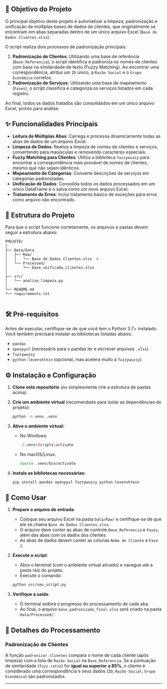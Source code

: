 ## 🎯 Objetivo do Projeto

O principal objetivo deste projeto é automatizar a limpeza, padronização e unificação de múltiplas bases de dados de clientes, que originalmente se encontram em abas separadas dentro de um único arquivo Excel (`Base de Dados Clientes.xlsx`).

O script realiza dois processos de padronização principais:
1.  **Padronização de Clientes**: Utilizando uma base de referência (`Base_Referencia`), o script identifica e padroniza os nomes de clientes com base na similaridade de texto (Fuzzy Matching). Ao encontrar uma correspondência, atribui um `ID` único, a `Razão Social` e o `Grupo Econômico` corretos.
2.  **Padronização de Serviços**: Utilizando uma base de mapeamento (`Fases`), o script classifica e categoriza os serviços listados em cada registro.

Ao final, todos os dados tratados são consolidados em um único arquivo Excel, pronto para análise.

## ✨ Funcionalidades Principais

-   **Leitura de Múltiplas Abas**: Carrega e processa dinamicamente todas as abas de dados de um arquivo Excel.
-   **Limpeza de Dados**: Realiza a limpeza de nomes de clientes e serviços, convertendo para maiúsculas e removendo caracteres especiais.
-   **Fuzzy Matching para Clientes**: Utiliza a biblioteca `fuzzywuzzy` para encontrar a correspondência mais provável de nomes de clientes, mesmo que não sejam idênticos.
-   **Mapeamento de Categorias**: Converte descrições de serviços em categorias padronizadas.
-   **Unificação de Dados**: Consolida todos os dados processados em um único DataFrame e o salva como um novo arquivo Excel.
-   **Tratamento de Erros**: Inclui tratamento básico de exceções para erros como arquivo não encontrado.

## 📁 Estrutura do Projeto

Para que o script funcione corretamente, os arquivos e pastas devem seguir a estrutura abaixo:

```
PROJETO/
│
├── Data/Data
│   ├── Raw/
│   │   └── Base de Dados Clientes.xlsx  <
│   └── Processed/
│       └── base_unificada_clientes.xlsx  
│
├── src/
│   └── analise_limpeza.py                
│
└── README.md 
└── requirements.txt
                       
```

## 🛠️ Pré-requisitos

Antes de executar, certifique-se de que você tem o Python 3.7+ instalado. Você também precisará instalar as bibliotecas listadas abaixo.

-   `pandas`
-   `openpyxl` (necessário para o pandas ler e escrever arquivos `.xlsx`)
-   `fuzzywuzzy`
-   `python-levenshtein` (opcional, mas acelera muito a `fuzzywuzzy`)

## ⚙️ Instalação e Configuração

1.  **Clone este repositório** (ou simplesmente crie a estrutura de pastas acima).

2.  **Crie um ambiente virtual** (recomendado para isolar as dependências do projeto):
    ```bash
    python -m venv .venv
    ```

3.  **Ative o ambiente virtual:**
    -   No Windows:
        ```bash
        .\.venv\Scripts\activate
        ```
    -   No macOS/Linux:
        ```bash
        source .venv/bin/activate
        ```

4.  **Instale as bibliotecas necessárias:**
    ```bash
    pip install pandas openpyxl fuzzywuzzy python-levenshtein
    ```

## 🚀 Como Usar

1.  **Prepare o arquivo de entrada**:
    -   Coloque seu arquivo Excel na pasta `Data/Raw/` e certifique-se de que ele se chama `Base de Dados Clientes.xlsx`.
    -   O arquivo deve conter as abas de controle `Base_Referencia` e `Fases`, além das abas com os dados dos clientes.
    -   As abas de dados devem conter as colunas `Nome do Cliente` e `Fase 2`.

2.  **Execute o script**:
    -   Abra o terminal (com o ambiente virtual ativado) e navegue até a pasta raiz do projeto.
    -   Execute o comando:
      ```bash
      python src/seu_script.py
      ```

3.  **Verifique a saída**:
    -   O terminal exibirá o progresso do processamento de cada aba.
    -   Ao final, o arquivo `base_padronizada_final.xlsx` será criado na pasta `Data/Processed/`.

## 🧠 Detalhes do Processamento

### Padronização de Clientes
A função `padronizar_clientes` compara o nome de cada cliente (após limpeza) com a lista de `Razão Social` na `Base_Referencia`. Se a pontuação de similaridade (`fuzz.ratio`) for **igual ou superior a 85%**, o cliente é considerado uma correspondência e seus dados (`ID`, `Razão Social`, `Grupo Econômico`) são padronizados.

---

